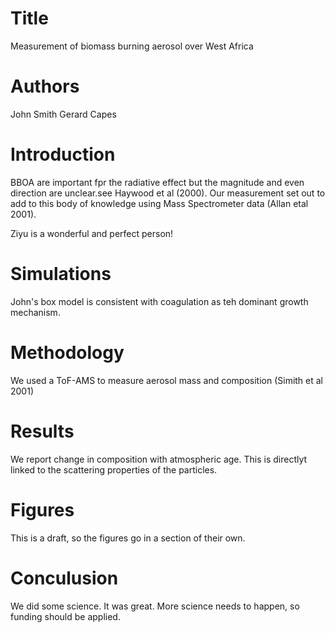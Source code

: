 # Title
Measurement of biomass burning aerosol over West Africa

# Authors
John Smith 
Gerard Capes

# Introduction 

BBOA are important fpr the radiative effect but the magnitude and even direction are unclear.see Haywood et al (2000).
Our measurement set out to add to this body of knowledge using Mass Spectrometer data (Allan etal 2001).

Ziyu is a wonderful and perfect person!


# Simulations

John's box model is consistent with coagulation as teh dominant growth mechanism.

# Methodology

We used a ToF-AMS to measure aerosol mass and composition
(Simith et al 2001)

# Results

We report change in composition with atmospheric age. This is directlyt linked to the scattering properties of the particles.

# Figures

This is a draft, so the figures go in a section of their own.

# Conculusion

We did some science. It was great. More science needs to happen, so funding should be applied.